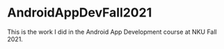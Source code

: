 # AndroidAppDevFall2021
This is the work I did in the Android App Development course at NKU Fall 2021.
